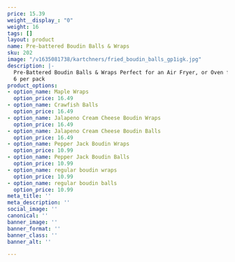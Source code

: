 ```yaml
---
price: 15.39
weight__display_: "0"
weight: 16
tags: []
layout: product
name: Pre-battered Boudin Balls & Wraps
sku: 202
image: "/v1635081738/kartchners/fried_boudin_balls_gp1igk.jpg"
description: |-
  Pre-Battered Boudin Balls & Wraps Perfect for an Air Fryer, or Oven for a Quick Treat
  6 per pack
product_options:
- option_name: Maple Wraps
  option_price: 16.49
- option_name: Crawfish Balls
  option_price: 16.49
- option_name: Jalapeno Cream Cheese Boudin Wraps
  option_price: 16.49
- option_name: Jalapeno Cream Cheese Boudin Balls
  option_price: 16.49
- option_name: Pepper Jack Boudin Wraps
  option_price: 10.99
- option_name: Pepper Jack Boudin Balls
  option_price: 10.99
- option_name: regular boudin wraps
  option_price: 10.99
- option_name: regular boudin balls
  option_price: 10.99
meta_title: ''
meta_description: ''
social_image: ''
canonical: ''
banner_image: ''
banner_format: ''
banner_class: ''
banner_alt: ''

---
```

